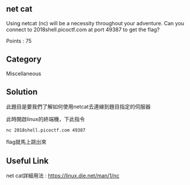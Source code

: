 ## net cat
Using netcat (nc) will be a necessity throughout your adventure. Can you connect to 2018shell.picoctf.com at port 49387 to get the flag?

Points : 75

## Category
Miscellaneous

## Solution
此題目是要我們了解如何使用netcat去連線到題目指定的伺服器

此時開啟linux的終端機，下此指令

`nc 2018shell.picoctf.com 49387`

flag就馬上跳出來

## Useful Link
net cat詳細用法 : https://linux.die.net/man/1/nc
